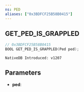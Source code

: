 ```yaml
---
ns: PED
aliases: ["0x3BDFCF25B58B0415"]
---
```

## GET_PED_IS_GRAPPLED

```c
// 0x3BDFCF25B58B0415
BOOL GET_PED_IS_GRAPPLED(Ped ped);
```

```
NativeDB Introduced: v1207
```

## Parameters
* **ped**:
